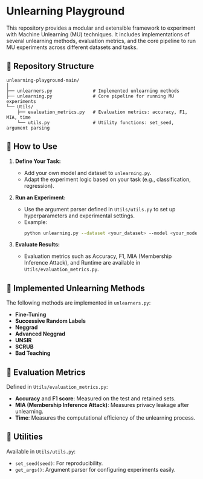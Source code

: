 
# Unlearning Playground

This repository provides a modular and extensible framework to experiment with Machine Unlearning (MU) techniques. It includes implementations of several unlearning methods, evaluation metrics, and the core pipeline to run MU experiments across different datasets and tasks.

## 📁 Repository Structure

```
unlearning-playground-main/
│
├── unlearners.py               # Implemented unlearning methods
├── unlearning.py               # Core pipeline for running MU experiments
└── Utils/
    ├── evaluation_metrics.py   # Evaluation metrics: accuracy, F1, MIA, time
    └── utils.py                # Utility functions: set_seed, argument parsing
```

## 🔧 How to Use

1. **Define Your Task:**
   - Add your own model and dataset to `unlearning.py`.
   - Adapt the experiment logic based on your task (e.g., classification, regression).

2. **Run an Experiment:**
   - Use the argument parser defined in `Utils/utils.py` to set up hyperparameters and experimental settings.
   - Example:
     ```bash
     python unlearning.py --dataset <your_dataset> --model <your_model> --method <unlearning_method>
     ```

3. **Evaluate Results:**
   - Evaluation metrics such as Accuracy, F1, MIA (Membership Inference Attack), and Runtime are available in `Utils/evaluation_metrics.py`.

## 🧠 Implemented Unlearning Methods

The following methods are implemented in `unlearners.py`:

- **Fine-Tuning**
- **Successive Random Labels**
- **Neggrad**
- **Advanced Neggrad** 
- **UNSIR** 
- **SCRUB** 
- **Bad Teaching** 

## 📏 Evaluation Metrics

Defined in `Utils/evaluation_metrics.py`:
- **Accuracy** and **F1 score**: Measured on the test and retained sets.
- **MIA (Membership Inference Attack)**: Measures privacy leakage after unlearning.
- **Time**: Measures the computational efficiency of the unlearning process.

## 🧰 Utilities

Available in `Utils/utils.py`:
- `set_seed(seed)`: For reproducibility.
- `get_args()`: Argument parser for configuring experiments easily.
